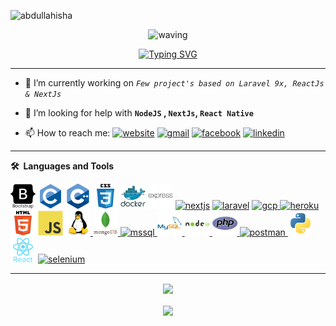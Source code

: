 
<link rel="stylesheet" href="https://cdn.jsdelivr.net/gh/devicons/devicon@v2.11.0/devicon.min.css">

<p> <img src="https://komarev.com/ghpvc/?username=abdullahisha&show_icons=true&theme=gotham" alt="abdullahisha" /> </p>
<div align="center" >
 
 ![waving](https://capsule-render.vercel.app/api?type=waving&height=90&color=gradient)
 
[![Typing SVG](https://readme-typing-svg.herokuapp.com?font=Mouse+Memoirs&size=65&pause=500&color=06CD9C&vCenter=true&width=600&height=90&lines=Hi+there+👋;I+am+Abdullah+Esha;A+Full-Stack+Web-Developer)](https://git.io/typing-svg)

 
 </div>

<!-- <h1 align="center">Hi there 👋, I'm Abdullah Esha</h1> -->
<hr>

- 🔭 I’m currently working on *`Few project's based on Laravel 9x, ReactJs & NextJs`*

- 🤔 I’m looking for help with **`NodeJS` , `NextJs`, `React Native`**

- 📫 How to reach me: <a href="https://abdullahisha.github.io/"><img src="https://raw.githubusercontent.com/AbdullahIsha/AbdullahIsha/main/1084269.png" alt="website" width="25px" height="22px"></a> <a href="mailto:shahariaresha@gmail.com"><img src="https://upload.wikimedia.org/wikipedia/commons/7/7e/Gmail_icon_%282020%29.svg" alt="gmail" width="25px" height="22px"></a> <a href="https://www.facebook.com/shahriar.isha"><img src="https://cdn-icons-png.flaticon.com/512/1384/1384053.png" alt="facebook" width="25px" height="22px"></a> <a href="https://www.linkedin.com/in/AbdullahEsha/"><img src="https://cdn.worldvectorlogo.com/logos/linkedin-icon-2.svg" alt="linkedin" width="25px" height="22px"></a> 

<hr/>

<!-- <details> -->
  <b>🛠️&nbsp;&nbsp;Languages&nbsp;and&nbsp;Tools</b>
  <br/>
  <p align="left">
   <a href="https://getbootstrap.com" target="_blank"><img src="https://raw.githubusercontent.com/devicons/devicon/master/icons/bootstrap/bootstrap-plain-wordmark.svg" alt="bootstrap" width="40" height="40"/></a> 
   <a href="https://www.cprogramming.com/" target="_blank"><img src="https://raw.githubusercontent.com/devicons/devicon/master/icons/c/c-original.svg" alt="c" width="40" height="40"/></a> 
   <a href="https://www.w3schools.com/cpp/" target="_blank"> <img src="https://raw.githubusercontent.com/devicons/devicon/master/icons/cplusplus/cplusplus-original.svg" alt="cplusplus" width="40" height="40"/></a> 
   <a href="https://www.w3schools.com/css/" target="_blank"><img src="https://raw.githubusercontent.com/devicons/devicon/master/icons/css3/css3-original-wordmark.svg" alt="css3" width="40" height="40"/></a> 
   <a href="https://www.docker.com/" target="_blank"> <img src="https://raw.githubusercontent.com/devicons/devicon/master/icons/docker/docker-original-wordmark.svg" alt="docker" width="40" height="40"/></a> 
   <a href="https://expressjs.com" target="_blank"> <img src="https://raw.githubusercontent.com/devicons/devicon/master/icons/express/express-original-wordmark.svg" alt="express" width="40" height="40"/></a>
   <a href="https://nextjs.org/" target="_blank"> <img src="https://www.svgrepo.com/show/354113/nextjs-icon.svg" alt="nextjs" width="40" height="40"/></a>
   <a href="https://laravel.com/" target="_blank"> <img src="https://cdn.worldvectorlogo.com/logos/laravel-2.svg" alt="laravel" width="40" height="40"/></a>
   <a href="https://cloud.google.com" target="_blank"> <img src="https://www.vectorlogo.zone/logos/google_cloud/google_cloud-icon.svg" alt="gcp" width="40" height="40"/> </a>
   <a href="https://heroku.com" target="_blank"><img src="https://www.vectorlogo.zone/logos/heroku/heroku-icon.svg" alt="heroku" width="40" height="40"/></a>
   <a href="https://www.w3.org/html/" target="_blank"><img src="https://raw.githubusercontent.com/devicons/devicon/master/icons/html5/html5-original-wordmark.svg" alt="html5" width="40" height="40"/></a>
   <a href="https://developer.mozilla.org/en-US/docs/Web/JavaScript" target="_blank"><img src="https://raw.githubusercontent.com/devicons/devicon/master/icons/javascript/javascript-original.svg" alt="javascript" width="40" height="40"/></a>
   <a href="https://www.linux.org/" target="_blank"> <img src="https://raw.githubusercontent.com/devicons/devicon/master/icons/linux/linux-original.svg" alt="linux" width="40" height="40"/> </a>
   <a href="https://www.mongodb.com/" target="_blank"> <img src="https://raw.githubusercontent.com/devicons/devicon/master/icons/mongodb/mongodb-original-wordmark.svg" alt="mongodb" width="40" height="40"/> </a>
   <a href="https://www.microsoft.com/en-us/sql-server" target="_blank"> <img src="https://www.svgrepo.com/show/303229/microsoft-sql-server-logo.svg" alt="mssql" width="40" height="40"/> </a>
   <a href="https://www.mysql.com/" target="_blank"> <img src="https://raw.githubusercontent.com/devicons/devicon/master/icons/mysql/mysql-original-wordmark.svg" alt="mysql" width="40" height="40"/> </a>
   <a href="https://nodejs.org" target="_blank"> <img src="https://raw.githubusercontent.com/devicons/devicon/master/icons/nodejs/nodejs-original-wordmark.svg" alt="nodejs" width="40" height="40"/> </a>
   <a href="https://www.php.net" target="_blank"> <img src="https://raw.githubusercontent.com/devicons/devicon/master/icons/php/php-original.svg" alt="php" width="40" height="40"/> </a>
   <a href="https://postman.com" target="_blank"> <img src="https://www.vectorlogo.zone/logos/getpostman/getpostman-icon.svg" alt="postman" width="40" height="40"/> </a> 
   <a href="https://www.python.org" target="_blank"> <img src="https://raw.githubusercontent.com/devicons/devicon/master/icons/python/python-original.svg" alt="python" width="40" height="40"/></a>
   <a href="https://reactjs.org/" target="_blank"> <img src="https://raw.githubusercontent.com/devicons/devicon/master/icons/react/react-original-wordmark.svg" alt="react" width="40" height="40"/></a>
   <a href="https://www.selenium.dev" target="_blank"> <img src="https://raw.githubusercontent.com/detain/svg-logos/780f25886640cef088af994181646db2f6b1a3f8/svg/selenium-logo.svg" alt="selenium" width="40" height="40"/></a>
 </p>
<!-- </details> -->

<hr/>

<div align="center">
<a href="https://github.com/abdullahisha">
    <img align="center" src="https://github-readme-stats.vercel.app/api/top-langs/?username=abdullahesha&layout=compact&theme=city_lights" />
</a>
</div>

<br>

<div align="center">
    <img align="center" src="https://github-readme-stats.vercel.app/api?username=abdullahesha&layout=compact&show_icons=true&theme=city_lights" />
</div>
